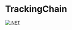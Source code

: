 # TrackingChain

[![.NET](https://github.com/TrackingChains/TrackingChain/actions/workflows/dotnet.yml/badge.svg)](https://github.com/TrackingChains/TrackingChain/actions/workflows/dotnet.yml)
